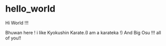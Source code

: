 # hello_world

Hi World !!!

Bhuwan here ! i like Kyokushin Karate.(I am a karateka !)
And Big Osu !!! all of you!!

